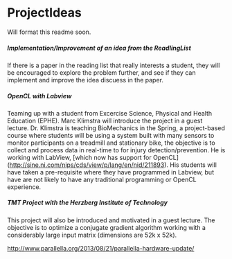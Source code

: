 ProjectIdeas
===============

Will format this readme soon.  

##### Implementation/Improvement of an idea from the ReadlingList
If there is a paper in the reading list that really interests a student, they will be 
encouraged to explore the problem further, and see if they can implement and improve the 
idea discuess in the paper. 

##### OpenCL with Labview
Teaming up with a student from Excercise Science, Physical and Health Education (EPHE). 
Marc Klimstra will introduce the project in a guest lecture. 
Dr. Klimstra is teaching BioMechanics in the Spring, a project-based course where students will be using a system
built with many sensors to monitor participants on a treadmill and stationary bike, the objective is to 
collect and process data in real-time to for injury detection/prevention. He is working 
with LabView, [which now has support for OpenCL] (http://sine.ni.com/nips/cds/view/p/lang/en/nid/211893). 
His students will have taken a pre-requisite where they have programmed in Labview, but have
are not likely to have any traditional programming or OpenCL experience.
 

##### TMT Project with the Herzberg Institute of Technology
This project will also be introduced and motivated in a guest lecture. 
The objective is to optimize a conjugate gradient algorithm working with a considerably large input matrix 
(dimensions are 52k x 52k). 

http://www.parallella.org/2013/08/21/parallella-hardware-update/  


